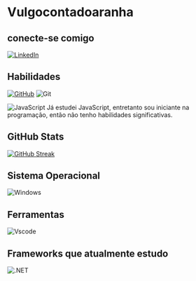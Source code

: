 
# Vulgocontadoaranha

## conecte-se comigo 
[![LinkedIn](https://img.shields.io/badge/LinkedIn-f8f8f2?style=for-the-badge&logo=linkedin&logoColor=0E76A8)](https://www.linkedin.com/in/pietro-monteiro-02951a27b/)
## Habilidades 


[![GitHub](https://img.shields.io/badge/GitHub-100000?style=for-the-badge&logo=github&logoColor=white)](https://github.com/Vulgocontadoaranha)
![Git](https://img.shields.io/badge/GIT-E44C30?style=for-the-badge&logo=git&logoColor=white)

![JavaScript](https://img.shields.io/badge/JavaScript-F7DF1E?style=for-the-badge&logo=javascript&logoColor=black)
Já estudei JavaScript, entretanto
sou iniciante na programação, então não tenho habilidades significativas.

## GitHub Stats
[![GitHub Streak](https://streak-stats.demolab.com/?user=Vulgocontadoaranha&theme=buefy-dark&background=000&border=30A3DC&dates=FFF)](https://git.io/streak-stats)



## Sistema Operacional
![Windows](https://img.shields.io/badge/Windows-000?style=for-the-badge&logo=windows&logoColor=2CA5E0)

## Ferramentas

![Vscode](https://img.shields.io/badge/Vscode-007ACC?style=for-the-badge&logo=visual-studio-code&logoColor=white)

## Frameworks que atualmente estudo

![.NET](https://img.shields.io/badge/.NET-5C2D91?style=for-the-badge&logo=.net&logoColor=white)




